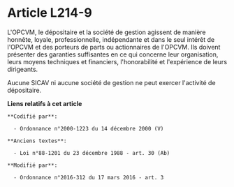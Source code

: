 # Article L214-9

L'OPCVM, le dépositaire et la société de gestion agissent de manière honnête, loyale, professionnelle, indépendante et dans
le seul intérêt de l'OPCVM et des porteurs de parts ou actionnaires de l'OPCVM. Ils doivent présenter des garanties
suffisantes en ce qui concerne leur organisation, leurs moyens techniques et financiers, l'honorabilité et l'expérience de
leurs dirigeants. 

Aucune SICAV ni aucune société de gestion ne peut exercer l'activité de dépositaire.

**Liens relatifs à cet article**

	**Codifié par**:

	  - Ordonnance n°2000-1223 du 14 décembre 2000 (V)

	**Anciens textes**:

	  - Loi n°88-1201 du 23 décembre 1988 - art. 30 (Ab)

	**Modifié par**:

	  - Ordonnance n°2016-312 du 17 mars 2016 - art. 3
